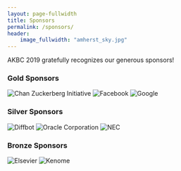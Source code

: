 ```yaml
---
layout: page-fullwidth
title: Sponsors
permalink: /sponsors/
header:
    image_fullwidth: "amherst_sky.jpg"
---
```


AKBC 2019 gratefully recognizes our generous sponsors!

### Gold Sponsors
<img style="display:inline" src="{{ site.baseurl }}/images/sponsors/cz-logo-new.png" alt="Chan Zuckerberg Initiative" style="width: 30%">
<img style="display:inline" src="{{ site.baseurl }}/images/sponsors/facebook-logo-new.png" alt="Facebook" style="width: 30%">
<img style="display:inline" src="{{ site.baseurl }}/images/sponsors/google-logo-new.png" alt="Google" style="width: 30%">

### Silver Sponsors
<img style="display:inline" src="{{ site.baseurl }}/images/sponsors/diffbot-logo-new.png" alt="Diffbot" style="width: 30%">
<img style="display:inline" src="{{ site.baseurl }}/images/sponsors/oracle-logo-new.png" alt="Oracle Corporation" style="width: 30%">
<img style="display:inline" src="{{ site.baseurl }}/images/sponsors/nec-logo-new.png" alt="NEC" style="width: 60%">

### Bronze Sponsors
<img style="display:inline" src="{{ site.baseurl }}/images/sponsors/elsevier-logo-new.png" alt="Elsevier" style="width: 30%">
<img style="display:inline" src="{{ site.baseurl }}/images/sponsors/kenome-logo-new.jpg" alt="Kenome" style="width: 30%">
